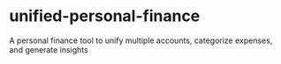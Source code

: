 # unified-personal-finance
A personal finance tool to unify multiple accounts, categorize expenses, and generate insights
